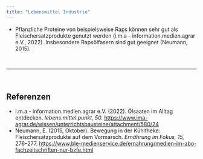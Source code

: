 ```yaml
---
title: "Lebensmittel Industrie"
---
```


- Pflanzliche Proteine von beispielsweise Raps können sehr gut als Fleischersatzprodukte genutzt werden (i.m.a - information.medien.agrar e.V., 2022). Insbesondere Rapsölfasern sind gut geeignet (Neumann, 2015).



<br>

---

<br> 

## Referenzen
- i.m.a - information.medien.agrar e.V. (2022). Ölsaaten im Alltag entdecken. *lebens.mittel.punkt, 50.* <https://www.ima-agrar.de/wissen/unterrichtsbausteine/attachment/580/24>
- Neumann, E. (2015, Oktober). Bewegung in der Kühltheke: Fleischersatzprodukte auf dem Vormarsch. *Ernährung im Fokus, 15,* 276–277. <https://www.ble-medienservice.de/ernahrung/medien-im-abo-fachzeitschriften-nur-bzfe.html>
